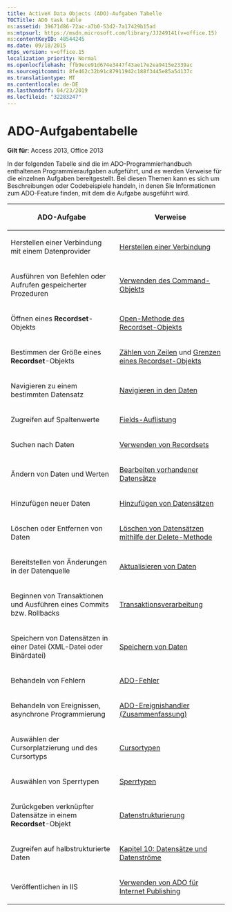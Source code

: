 ```yaml
---
title: ActiveX Data Objects (ADO)-Aufgaben Tabelle
TOCTitle: ADO task table
ms:assetid: 39671d86-72ac-a7b0-53d2-7a17429b15ad
ms:mtpsurl: https://msdn.microsoft.com/library/JJ249141(v=office.15)
ms:contentKeyID: 48544245
ms.date: 09/18/2015
mtps_version: v=office.15
localization_priority: Normal
ms.openlocfilehash: ffb9ece91d674e3447f43ae17e2ea9415e2339ac
ms.sourcegitcommit: 8fe462c32b91c87911942c188f3445e85a54137c
ms.translationtype: MT
ms.contentlocale: de-DE
ms.lasthandoff: 04/23/2019
ms.locfileid: "32283247"
---
```

# <a name="ado-task-table"></a>ADO-Aufgabentabelle

**Gilt für**: Access 2013, Office 2013

In der folgenden Tabelle sind die im ADO-Programmierhandbuch enthaltenen Programmieraufgaben aufgeführt, und *es* werden Verweise für die einzelnen Aufgaben bereitgestellt. Bei diesen Themen kann es sich um Beschreibungen oder Codebeispiele handeln, in denen Sie Informationen zum ADO-Feature finden, mit dem die Aufgabe ausgeführt wird.

<table>
<colgroup>
<col style="width: 50%" />
<col style="width: 50%" />
</colgroup>
<thead>
<tr class="header">
<th><p>ADO-Aufgabe</p></th>
<th><p>Verweise</p></th>
</tr>
</thead>
<tbody>
<tr class="odd">
<td><p>Herstellen einer Verbindung mit einem Datenprovider</p></td>
<td><p><a href="making-a-connection.md">Herstellen einer Verbindung</a></p></td>
</tr>
<tr class="even">
<td><p>Ausführen von Befehlen oder Aufrufen gespeicherter Prozeduren</p></td>
<td><p><a href="using-the-command-object-access.md">Verwenden des Command-Objekts</a></p></td>
</tr>
<tr class="odd">
<td><p>Öffnen eines <strong>Recordset</strong>-Objekts</p></td>
<td><p><a href="open-method-ado-recordset.md">Open-Methode des Recordset-Objekts</a></p></td>
</tr>
<tr class="even">
<td><p>Bestimmen der Größe eines <strong>Recordset</strong>-Objekts</p></td>
<td><p><a href="counting-rows.md">Zählen von Zeilen</a> und <a href="the-limits-of-a-recordset.md">Grenzen eines Recordset-Objekts</a></p></td>
</tr>
<tr class="odd">
<td><p>Navigieren zu einem bestimmten Datensatz</p></td>
<td><p><a href="navigating-through-the-data.md">Navigieren in den Daten</a></p></td>
</tr>
<tr class="even">
<td><p>Zugreifen auf Spaltenwerte</p></td>
<td><p><a href="the-fields-collection.md">Fields-Auflistung</a></p></td>
</tr>
<tr class="odd">
<td><p>Suchen nach Daten</p></td>
<td><p><a href="working-with-recordsets.md">Verwenden von Recordsets</a></p></td>
</tr>
<tr class="even">
<td><p>Ändern von Daten und Werten</p></td>
<td><p><a href="editing-existing-records.md">Bearbeiten vorhandener Datensätze</a></p></td>
</tr>
<tr class="odd">
<td><p>Hinzufügen neuer Daten</p></td>
<td><p><a href="adding-records.md">Hinzufügen von Datensätzen</a></p></td>
</tr>
<tr class="even">
<td><p>Löschen oder Entfernen von Daten</p></td>
<td><p><a href="deleting-records-using-the-delete-method.md">Löschen von Datensätzen mithilfe der Delete-Methode</a></p></td>
</tr>
<tr class="odd">
<td><p>Bereitstellen von Änderungen in der Datenquelle</p></td>
<td><p><a href="updating-data.md">Aktualisieren von Daten</a></p></td>
</tr>
<tr class="even">
<td><p>Beginnen von Transaktionen und Ausführen eines Commits bzw. Rollbacks</p></td>
<td><p><a href="transaction-processing.md">Transaktionsverarbeitung</a></p></td>
</tr>
<tr class="odd">
<td><p>Speichern von Datensätzen in einer Datei (XML-Datei oder Binärdatei)</p></td>
<td><p><a href="persisting-data.md">Speichern von Daten</a></p></td>
</tr>
<tr class="even">
<td><p>Behandeln von Fehlern</p></td>
<td><p><a href="ado-errors.md">ADO-Fehler</a></p></td>
</tr>
<tr class="odd">
<td><p>Behandeln von Ereignissen, asynchrone Programmierung</p></td>
<td><p><a href="ado-event-handler-summary.md">ADO-Ereignishandler (Zusammenfassung)</a></p></td>
</tr>
<tr class="even">
<td><p>Auswählen der Cursorplatzierung und des Cursortyps</p></td>
<td><p><a href="types-of-cursors.md">Cursortypen</a></p></td>
</tr>
<tr class="odd">
<td><p>Auswählen von Sperrtypen</p></td>
<td><p><a href="types-of-locks.md">Sperrtypen</a></p></td>
</tr>
<tr class="even">
<td><p>Zurückgeben verknüpfter Datensätze in einem <strong>Recordset</strong>-Objekt</p></td>
<td><p><a href="data-shaping.md">Datenstrukturierung</a></p></td>
</tr>
<tr class="odd">
<td><p>Zugreifen auf halbstrukturierte Daten</p></td>
<td><p><a href="chapter-10-records-and-streams.md">Kapitel 10: Datensätze und Datenströme</a></p></td>
</tr>
<tr class="even">
<td><p>Veröffentlichen in IIS</p></td>
<td><p><a href="using-ado-for-internet-publishing.md">Verwenden von ADO für Internet Publishing</a></p></td>
</tr>
</tbody>
</table>

